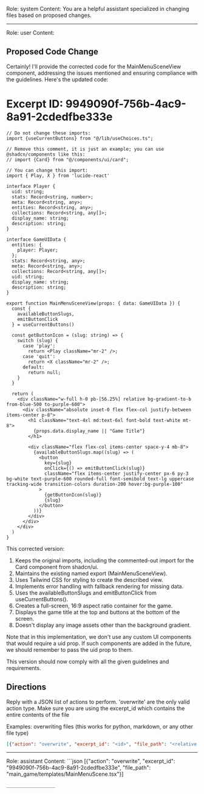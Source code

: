 Role: system
Content: You are a helpful assistant specialized in changing files based on proposed changes.
__________________
Role: user
Content: 
## Proposed Code Change
Certainly! I'll provide the corrected code for the MainMenuSceneView component, addressing the issues mentioned and ensuring compliance with the guidelines. Here's the updated code:

# Excerpt ID: 9949090f-756b-4ac9-8a91-2cdedfbe333e
```tsx main_game/templates/MainMenuScene.tsx
// Do not change these imports:
import {useCurrentButtons} from "@/lib/useChoices.ts";

// Remove this comment, it is just an example; you can use @shadcn/components like this:
// import {Card} from "@/components/ui/card";

// You can change this import:
import { Play, X } from 'lucide-react'

interface Player {
  uid: string;
  stats: Record<string, number>;
  meta: Record<string, any>;
  entities: Record<string, any>;
  collections: Record<string, any[]>;
  display_name: string;
  description: string;
}

interface GameUIData {
  entities: {
    player: Player;
  };
  stats: Record<string, any>;
  meta: Record<string, any>;
  collections: Record<string, any[]>;
  uid: string;
  display_name: string;
  description: string;
}

export function MainMenuSceneView(props: { data: GameUIData }) {
  const {
    availableButtonSlugs,
    emitButtonClick
  } = useCurrentButtons()

  const getButtonIcon = (slug: string) => {
    switch (slug) {
      case 'play':
        return <Play className="mr-2" />;
      case 'quit':
        return <X className="mr-2" />;
      default:
        return null;
    }
  }

  return (
    <div className="w-full h-0 pb-[56.25%] relative bg-gradient-to-b from-blue-500 to-purple-600">
      <div className="absolute inset-0 flex flex-col justify-between items-center p-8">
        <h1 className="text-4xl md:text-6xl font-bold text-white mt-8">
          {props.data.display_name || "Game Title"}
        </h1>

        <div className="flex flex-col items-center space-y-4 mb-8">
          {availableButtonSlugs.map((slug) => (
            <button
              key={slug}
              onClick={() => emitButtonClick(slug)}
              className="flex items-center justify-center px-6 py-3 bg-white text-purple-600 rounded-full font-semibold text-lg uppercase tracking-wide transition-colors duration-200 hover:bg-purple-100"
            >
              {getButtonIcon(slug)}
              {slug}
            </button>
          ))}
        </div>
      </div>
    </div>
  )
}
```

This corrected version:

1. Keeps the original imports, including the commented-out import for the Card component from shadcn/ui.
2. Maintains the existing named export (MainMenuSceneView).
3. Uses Tailwind CSS for styling to create the described view.
4. Implements error handling with fallback rendering for missing data.
5. Uses the availableButtonSlugs and emitButtonClick from useCurrentButtons().
6. Creates a full-screen, 16:9 aspect ratio container for the game.
7. Displays the game title at the top and buttons at the bottom of the screen.
8. Doesn't display any image assets other than the background gradient.

Note that in this implementation, we don't use any custom UI components that would require a uid prop. If such components are added in the future, we should remember to pass the uid prop to them.

This version should now comply with all the given guidelines and requirements.

## Directions
Reply with a JSON list of actions to perform. 'overwrite' are the only valid action type. 
Make sure you are using the excerpt_id which contains the entire contents of the file

Examples:
overwriting files (this works for python, markdown, or any other file type)
```json output_example1
[{"action": "overwrite", "excerpt_id": "<id>", "file_path": "<relative file path>"}]
```

__________________
Role: assistant
Content: ```json
[{"action": "overwrite", "excerpt_id": "9949090f-756b-4ac9-8a91-2cdedfbe333e", "file_path": "main_game/templates/MainMenuScene.tsx"}]
```
__________________
